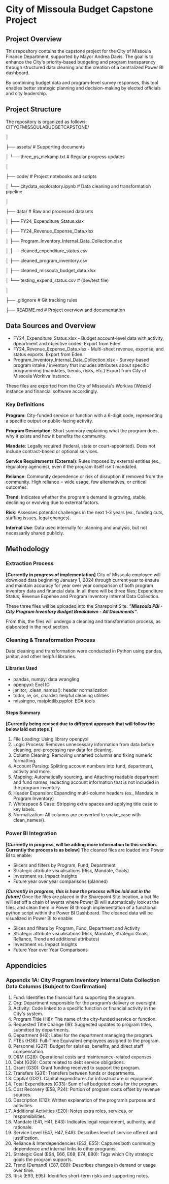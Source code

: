 # City of Missoula Budget Capstone Project


## Project Overview
This repository contains the capstone project for the City of Missoula Finance Department, supported by Mayor Andrea Davis. The goal is to enhance the City's priority-based budgeting and program transparency through structured data cleaning and the creation of a centralized Power BI dashboard.

By combining budget data and program-level survey responses, this tool enables better strategic planning and decision-making by elected officials and city leadership.

## Project Structure

The repository is organized as follows: 
CITYOFMISSOULABUDGETCAPSTONE/

│

├── assets/                              # Supporting documents

│   └── three_ps_niekamp.txt             # Regular progress updates

│

├── code/                                # Project notebooks and scripts

│   └── citydata_exploratory.ipynb       # Data cleaning and transformation pipeline

│

├── data/                                # Raw and processed datasets

│   ├── FY24_Expenditure_Status.xlsx

│   ├── FY24_Revenue_Expense_Data.xlsx

│   ├── Program_Inventory_Internal_Data_Collection.xlsx

│   ├── cleaned_expenditure_status.csv

│   ├── cleaned_program_inventory.csv

│   ├── cleaned_missoula_budget_data.xlsx

│   └── testing_expend_status.csv        # (dev/test file)

│

├── .gitignore                           # Git tracking rules

├── README.md                            # Project overview and documentation


## Data Sources and Overview
- FY24_Expenditure_Status.xlsx - Budget account-level data with activity, dpeartment and objective codes. Export from Eden.
- FY24_Revenue_Expense_Data.xlsx - Multi-sheet revenue, expense, and status exports. Export from Eden. 
- Program_Inventory_Internal_Data_Collection.xlsx - Survey-based program intake / inventory that includes attributes about specific programming (mandates, trends, risks, etc.) Export from City of Missoula Workiva Instance. 

These files are exported from the City of Missoula's Workiva (Wdesk) instance and financial software accordingly. 


### Key Definitions
**Program**: City-funded service or function with a 6-digit code, representing a specific output or public-facing activity. 

**Program Description**: Short summary explaining what the program does, why it exists and how it benefits the community. 

**Mandate**: Legally required (federal, state or court-appointed). Does not include contract-based or optional services. 

**Service Requirements (External)**: Rules imposed by external entities (ex., regulatory agencies), even if the program itself isn't mandated.

**Reliance**: Community dependence or risk of disruption if removed from the community. High reliance = wide usage, few alternatives, or critical outcomes. 

**Trend**: Indicates whether the program's demand is growing, stable, declining or evolving due to external factors. 

**Risk**: Assesses potential challenges in the next 1-3 years (ex., funding cuts, staffing issues, legal changes).

**Internal Use**: Data used internally for planning and analysis, but not necessarily shared publicly. 


## Methodology

### Extraction Process
**[Currently in progress of implementation]**
City of Missoula employee will download data beginning January 1, 2024 through current year to ensure and maintain accuracy for year over year comparison of both program inventory data and financial data. In all there will be three files; Expenditure Status, Revenue Expense and Program Inventory Internal Data Collection. 

These three files will be uploaded into the Sharepoint Site: ***"Missoula PBI - City Program Inventory Budget Breakdown - All Documents"***. 

From this, the files will undergo a cleaning and transformation process, as elaborated in the next section. 


### Cleaning & Transformation Process
Data cleaning and transformation were conducted in Python using pandas, janitor, and other helpful libraries. 


#### Libraries Used
- pandas, numpy: data wrangling
- openpyxl: Exel IO
- janitor, .clean_names(): header normalization
- tqdm, re, os, chardet: helpful cleaning utilities
- missingno, matplotlib.pyplot: EDA tools


#### Steps Summary
**[Currently being revised due to different approach that will follow the below laid out steps.]**
1. File Loading: Using library openpyxl
2. Logic Process: Removes unnecessary information from data before cleaning, pre-processing raw data for cleaning.
3. Column Cleaning: Removing unnamed columns and fixing numeric formatting.
4. Account Parsing: Splitting account numbers into fund, department, activity and more. 
4. Mapping: Automatically sourcing, and Attaching readable department and fund names, redacting account information that is not included in the program inventory. 
5. Header Expansion: Expanding multi-column headers (ex., Mandate in Program Inventory)
6. Whitespace & Case: Stripping extra spaces and applying title case to key labels. 
7. Normalization: All columns are converted to snake_case with clean_names().


### Power BI Integration
**[Currently in progress, will be adding more information to this section. Currently the process is as below]**
The cleaned files are loaded into Power BI to enable: 
- Slicers and filters by Program, Fund, Department
- Strategic attribute visualisations (Risk, Mandate, Goals)
- Investment vs. Impact Insights
- Future year over year comparisons (planned)

***[Currently in progress, this is how the process will be laid out in the future]***
Once the files are placed in the Sharepoint Site location, a bat file will set off a chain of events where Power BI will automatically look at the files, and clean them in Power BI through implementation of a functional python script within the Power BI Dashboard. 
The cleaned data will be visualized in Power BI to enable: 
- Slices and filters by Program, Fund, Department and Activity
- Strategic attribute visualisations (Risk, Mandate, Strategic Goals, Reliance, Trend and additional attributes)
- Investment vs. Impact Insights
- Future Year over Year Comparisons

## Appendicies 

### Appendix 1A: City Program Inventory Internal Data Collection Data Columns (Subject to Confirmation)

1. Fund: Identifies the financial fund supporting the program.
2. Org: Department responsible for the program’s delivery or oversight. 
3. Activity: Code linked to a specific function or financial activity in the City's system.
4. Program Title (H8): The name of the city-funded service or function.
5. Requested Title Change (I9): Suggested updates to program titles, submitted by departments.
6. Department (H6): Label for the department managing the program.
7. FTEs (H36): Full-Time Equivalent employees assigned to the program.
8. Personnel (G27): Budget for salaries, benefits, and direct staff compensation.
9. O&M (G28): Operational costs and maintenance-related expenses.
10. Debt (G29): Costs related to debt service obligations.
11. Grant (G30): Grant funding received to support the program.
12. Transfers (G31): Transfers between funds or departments.
13. Captial (G32): Capital expenditures for infrastructure or equipment.
14. Total Expenditures (G33): Sum of all budgeted costs for the program.
15. Cost Recovery (E58, P24): Portion of program costs offset by revenue sources.
16. Description (E12): Written explanation of the program’s purpose and activities.
17. Additional Activities (E20): Notes extra roles, services, or responsibilities.
18. Mandate (E41, H41, E43): Indicates legal requirement, authority, and rationale.
19. Service Level (E47, H47, E49): Describes level of service offered and justification.
20. Reliance & Interdependencies (E53, E55): Captures both community dependence and internal links to other programs.
21. Strategic Goal (E64, E66, E68, E74, E80): Tags which City strategic goals the program supports.
22. Trend (Demand) (E87, E89): Describes changes in demand or usage over time.
23. Risk (E93, E95): Identifies short-term risks and supporting notes.